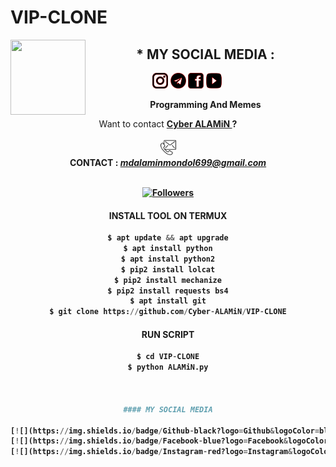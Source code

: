# VIP-CLONE

<img src="https://github.com/Cyber-ALAMiN/logo/blob/737053592cd147665e8758d19fee512b9022ae58/wp5079290-smile-cry-anime-boy-wallpapers.jpg" width="120" height="120" align="left">
<center>
  
  
  
   ## * MY SOCIAL MEDIA : <br>
<a href="https://Instagram.com/mdal.aminmondol" target="_blank"><img src="https://github.com/Azim-vau/Azim-vau/blob/main/IMAGE/instagram.png" alt="alt text" width="25" height="25"></a> 
<a href="https://t.me/CyberALAMiN699"><img src="https://github.com/Azim-vau/Azim-vau/blob/main/IMAGE/telegram.png" alt="alt text" width="25" height="25"></a>
<a href="https://www.facebook.com/mdalaminmondol699" target="_blank"><img src="https://github.com/Azim-vau/Azim-vau/blob/main/IMAGE/facebook.png" alt="alt text" width="25" height="25"></a> <a href="https://youtube.com/CyberALAMiN"><img src="https://github.com/Azim-vau/Azim-vau/blob/main/IMAGE/youtube.png" alt="alt text" width="25" height="25"></a> 
&nbsp;&nbsp;     &nbsp;&nbsp;    &nbsp;&nbsp;   &nbsp;&nbsp;   &nbsp;&nbsp;
  
____Programming And Memes____

Want to contact <a href="https://github.com/Cyber-ALAMiN"><b>Cyber ALAMiN </a> ?</br><br>
<img src="https://github.com/Azim-vau/Azim-vau/blob/main/IMAGE/contact.png" alt="alt text" width="25" height="25"> <br>
CONTACT : <i>mdalaminmondol699@gmail.com</i>  <br> <br> 


<a href="https://github.com/Cyber-ALAMiN/followers">
<img title="Followers" src="https://img.shields.io/github/followers/Cyber-ALAMiN?label=Followers&color=blue&style=flat-square"></a>
</a>
</div>

<p align="center">


#### INSTALL TOOL ON TERMUX
```python
$ apt update && apt upgrade
$ apt install python
$ apt install python2
$ pip2 install lolcat
$ pip2 install mechanize
$ pip2 install requests bs4
$ apt install git
$ git clone https://github.com/Cyber-ALAMiN/VIP-CLONE
```
#### RUN SCRIPT
```python
$ cd VIP-CLONE
$ python ALAMiN.py



#### MY SOCIAL MEDIA

[![](https://img.shields.io/badge/Github-black?logo=Github&logoColor=black&labelColor=white)](https://github.com/Cyber-ALAMiN)
[![](https://img.shields.io/badge/Facebook-blue?logo=Facebook&logoColor=blue&labelColor=white)](https://www.facebook.com/mdalaminmondol699)
[![](https://img.shields.io/badge/Instagram-red?logo=Instagram&logoColor=red&labelColor=white)](https://www.instagram.com/mdal.aminmondol) 



  
  
  


